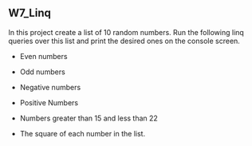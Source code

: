 ## W7_Linq

In this project create a list of 10 random numbers. Run the following linq queries over this list and print the desired ones on the console screen.

- Even numbers

- Odd numbers

- Negative numbers

- Positive Numbers

- Numbers greater than 15 and less than 22

- The square of each number in the list.